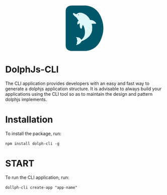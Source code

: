 <p align="center">
  <a href="https://www.npmjs.com/package/dolphjs/core" target="blank"><img src="https://github.com/Chrisegbaaaibon/Media/blob/master/Images/DolphJS-logo-small.png?raw=true" width="120" alt="Nest Logo" /></a>
</p>


# DolphJs-CLI
The CLI application provides developers with an easy and fast way to generate a dolphjs application structure.
It is advisable to always build your applications using the CLI tool so as to maintain the design and pattern dolphjs implements.


# Installation

To install the package, run:

`npm install dolph-cli -g`

# START

To run the CLI application, run:

`dollph-cli create-app "app-name"`
